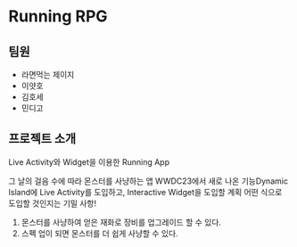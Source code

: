 # Running RPG



## 팀원

* 라면먹는 제이지
* 이얏호
* 김호세
* 민디고

## 프로젝트 소개

Live Activity와 Widget을 이용한 Running App

그 날의 걸음 수에 따라 몬스터를 사냥하는 앱
WWDC23에서 새로 나온 기능Dynamic Island에 Live Activity를 도입하고,
Interactive Widget을 도입할 계획
어떤 식으로 도입할 것인지는 기밀 사항!

1. 몬스터를 사냥하여 얻은 재화로 장비를 업그레이드 할 수 있다.
2. 스펙 업이 되면 몬스터를 더 쉽게 사냥할 수 있다.
